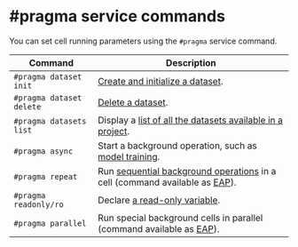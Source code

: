# #pragma service commands

You can set cell running parameters using the `#pragma` service command.

| Command | Description |
| ---- | ---- |
| `#pragma dataset init` | [Create and initialize a dataset](dataset.md#init). |
| `#pragma dataset delete` | [Delete a dataset](dataset.md#delete). |
| `#pragma datasets list` | Display a [list of all the datasets available in a project](dataset.md#use). |
| `#pragma async` | Start a background operation, such as [model training](async.md#run). |
| `#pragma repeat` | Run [sequential background operations](../early-access/repeat.md#run) in a cell (command available as [EAP](../early-access/index)). |
| `#pragma readonly/ro` | Declare [a read-only variable](magic.md#readonly). |
| `#pragma parallel` | Run special background cells in parallel (command available as [EAP](../early-access/index)). |

